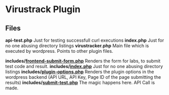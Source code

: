 # Virustrack Plugin
## Files
**api-test.php**
Just for testing successfull curl executions
**index.php**
Just for no one abusing directory listings
**virustracker.php**
Main file which is executed by wordpress. Points to other plugin files.

**includes/[frontend-submit-form.php](https://github.com/virustracker/vt-web/blob/master/wp-content/plugins/virustracker/includes/frontend-submit-form.php "frontend-submit-form.php")**
Renders the form for labs, to submit test code and result.
**includes/[index.php](https://github.com/virustracker/vt-web/blob/master/wp-content/plugins/virustracker/includes/index.php "index.php")**
Just for no one abusing directory listings
**includes/[plugin-options.php](https://github.com/virustracker/vt-web/blob/master/wp-content/plugins/virustracker/includes/plugin-options.php "plugin-options.php")**
Renders the plugin options in the wordpress backend (API URL, API Key, Page ID of the page submitting the results)
**includes/[submit-test.php](https://github.com/virustracker/vt-web/blob/master/wp-content/plugins/virustracker/includes/submit-test.php "submit-test.php")**
The magic happens here. API Call is made.